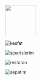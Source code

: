 <img src="[https://your-image-url.type](https://github.com/yamanemirhan/expo-trendyol-yemek/assets/90368997/751ebe73-af0d-4327-9410-da82771fd0c7)" width="100" height="100">

![kesfet](https://github.com/yamanemirhan/expo-trendyol-yemek/assets/90368997/8f191853-ec5a-4255-91df-38c0e8acea35)

![siparislerim](https://github.com/yamanemirhan/expo-trendyol-yemek/assets/90368997/653436cb-e7b1-4b1b-8e6b-423436ebaaca)

![restoran](https://github.com/yamanemirhan/expo-trendyol-yemek/assets/90368997/3f6b4a5a-e1d0-4cfd-bc05-f26fafa0b4bd)

![sepetim](https://github.com/yamanemirhan/expo-trendyol-yemek/assets/90368997/dcfffd6d-72c5-446c-b97a-e67ba8c06980)
